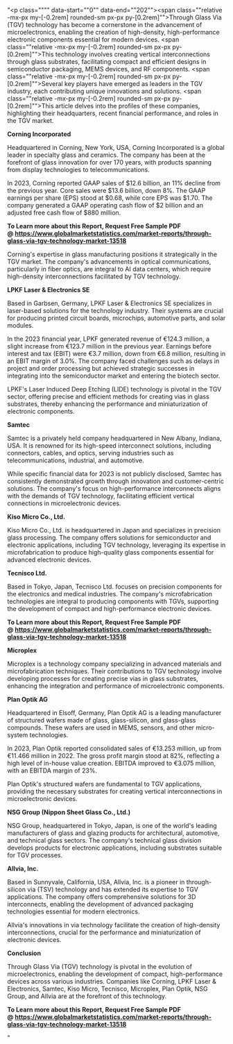 "<p class="""" data-start=""0"" data-end=""202""><span class=""relative -mx-px my-[-0.2rem] rounded-sm px-px py-[0.2rem]"">Through Glass Via (TGV) technology has become a cornerstone in the advancement of microelectronics, enabling the creation of high-density, high-performance electronic components essential for modern devices.</span> <span class=""relative -mx-px my-[-0.2rem] rounded-sm px-px py-[0.2rem]"">This technology involves creating vertical interconnections through glass substrates, facilitating compact and efficient designs in semiconductor packaging, MEMS devices, and RF components.</span> <span class=""relative -mx-px my-[-0.2rem] rounded-sm px-px py-[0.2rem]"">Several key players have emerged as leaders in the TGV industry, each contributing unique innovations and solutions.</span> <span class=""relative -mx-px my-[-0.2rem] rounded-sm px-px py-[0.2rem]"">This article delves into the profiles of these companies, highlighting their headquarters, recent financial performance, and roles in the TGV market.</span></p>
<p class="""" data-start=""204"" data-end=""228""><strong data-start=""204"" data-end=""228"">Corning Incorporated</strong></p>
<p class="""" data-start=""230"" data-end=""349""><span class=""relative -mx-px my-[-0.2rem] rounded-sm px-px py-[0.2rem]"">Headquartered in Corning, New York, USA, Corning Incorporated is a global leader in specialty glass and ceramics.</span> <span class=""relative -mx-px my-[-0.2rem] rounded-sm px-px py-[0.2rem]"">The company has been at the forefront of glass innovation for over 170 years, with products spanning from display technologies to telecommunications.</span></p>
<p class="""" data-start=""351"" data-end=""592""><span class=""relative -mx-px my-[-0.2rem] rounded-sm px-px py-[0.2rem]"">In 2023, Corning reported GAAP sales of $12.6 billion, an 11% decline from the previous year.</span> <span class=""relative -mx-px my-[-0.2rem] rounded-sm px-px py-[0.2rem]"">Core sales were $13.6 billion, down 8%.</span> <span class=""relative -mx-px my-[-0.2rem] rounded-sm px-px py-[0.2rem]"">The GAAP earnings per share (EPS) stood at $0.68, while core EPS was $1.70.</span> <span class=""relative -mx-px my-[-0.2rem] rounded-sm px-px py-[0.2rem]"">The company generated a GAAP operating cash flow of $2 billion and an adjusted free cash flow of $880 million.</span>&nbsp;</p>
<p class="""" data-start=""351"" data-end=""592""><strong>To Learn more about this Report, Request Free Sample PDF @&nbsp;<a href=""https://www.globalmarketstatistics.com/market-reports/through-glass-via-tgv-technology-market-13518"">https://www.globalmarketstatistics.com/market-reports/through-glass-via-tgv-technology-market-13518</a></strong></p>
<p class="""" data-start=""594"" data-end=""759""><span class=""relative -mx-px my-[-0.2rem] rounded-sm px-px py-[0.2rem]"">Corning's expertise in glass manufacturing positions it strategically in the TGV market.</span> <span class=""relative -mx-px my-[-0.2rem] rounded-sm px-px py-[0.2rem]"">The company's advancements in optical communications, particularly in fiber optics, are integral to AI data centers, which require high-density interconnections facilitated by TGV technology.</span></p>
<p class="""" data-start=""761"" data-end=""792""><strong data-start=""761"" data-end=""792"">LPKF Laser &amp; Electronics SE</strong></p>
<p class="""" data-start=""794"" data-end=""919""><span class=""relative -mx-px my-[-0.2rem] rounded-sm px-px py-[0.2rem]"">Based in Garbsen, Germany, LPKF Laser &amp; Electronics SE specializes in laser-based solutions for the technology industry.</span> <span class=""relative -mx-px my-[-0.2rem] rounded-sm px-px py-[0.2rem]"">Their systems are crucial for producing printed circuit boards, microchips, automotive parts, and solar modules.</span></p>
<p class="""" data-start=""921"" data-end=""1126""><span class=""relative -mx-px my-[-0.2rem] rounded-sm px-px py-[0.2rem]"">In the 2023 financial year, LPKF generated revenue of &euro;124.3 million, a slight increase from &euro;123.7 million in the previous year.</span> <span class=""relative -mx-px my-[-0.2rem] rounded-sm px-px py-[0.2rem]"">Earnings before interest and tax (EBIT) were &euro;3.7 million, down from &euro;6.8 million, resulting in an EBIT margin of 3.0%.</span> <span class=""relative -mx-px my-[-0.2rem] rounded-sm px-px py-[0.2rem]"">The company faced challenges such as delays in project and order processing but achieved strategic successes in integrating into the semiconductor market and entering the biotech sector.</span></p>
<p class="""" data-start=""1128"" data-end=""1213""><span class=""relative -mx-px my-[-0.2rem] rounded-sm px-px py-[0.2rem]"">LPKF's Laser Induced Deep Etching (LIDE) technology is pivotal in the TGV sector, offering precise and efficient methods for creating vias in glass substrates, thereby enhancing the performance and miniaturization of electronic components.</span></p>
<p class="""" data-start=""1215"" data-end=""1225""><strong data-start=""1215"" data-end=""1225"">Samtec</strong></p>
<p class="""" data-start=""1227"" data-end=""1352""><span class=""relative -mx-px my-[-0.2rem] rounded-sm px-px py-[0.2rem]"">Samtec is a privately held company headquartered in New Albany, Indiana, USA.</span> <span class=""relative -mx-px my-[-0.2rem] rounded-sm px-px py-[0.2rem]"">It is renowned for its high-speed interconnect solutions, including connectors, cables, and optics, serving industries such as telecommunications, industrial, and automotive.</span></p>
<p class="""" data-start=""1354"" data-end=""1479""><span class=""relative -mx-px my-[-0.2rem] rounded-sm px-px py-[0.2rem]"">While specific financial data for 2023 is not publicly disclosed, Samtec has consistently demonstrated growth through innovation and customer-centric solutions.</span> <span class=""relative -mx-px my-[-0.2rem] rounded-sm px-px py-[0.2rem]"">The company's focus on high-performance interconnects aligns with the demands of TGV technology, facilitating efficient vertical connections in microelectronic devices.</span></p>
<p class="""" data-start=""1481"" data-end=""1505""><strong data-start=""1481"" data-end=""1505"">Kiso Micro Co., Ltd.</strong></p>
<p class="""" data-start=""1507"" data-end=""1632""><span class=""relative -mx-px my-[-0.2rem] rounded-sm px-px py-[0.2rem]"">Kiso Micro Co., Ltd. is headquartered in Japan and specializes in precision glass processing.</span> <span class=""relative -mx-px my-[-0.2rem] rounded-sm px-px py-[0.2rem]"">The company offers solutions for semiconductor and electronic applications, including TGV technology, leveraging its expertise in microfabrication to produce high-quality glass components essential for advanced electronic devices.</span></p>
<p class="""" data-start=""1634"" data-end=""1651""><strong data-start=""1634"" data-end=""1651"">Tecnisco Ltd.</strong></p>
<p class="""" data-start=""1653"" data-end=""1778""><span class=""relative -mx-px my-[-0.2rem] rounded-sm px-px py-[0.2rem]"">Based in Tokyo, Japan, Tecnisco Ltd. focuses on precision components for the electronics and medical industries.</span> <span class=""relative -mx-px my-[-0.2rem] rounded-sm px-px py-[0.2rem]"">The company's microfabrication technologies are integral to producing components with TGVs, supporting the development of compact and high-performance electronic devices.</span></p>
<p class="""" data-start=""1653"" data-end=""1778""><span class=""relative -mx-px my-[-0.2rem] rounded-sm px-px py-[0.2rem]""><strong>To Learn more about this Report, Request Free Sample PDF @&nbsp;<a href=""https://www.globalmarketstatistics.com/market-reports/through-glass-via-tgv-technology-market-13518"">https://www.globalmarketstatistics.com/market-reports/through-glass-via-tgv-technology-market-13518</a></strong></span></p>
<p class="""" data-start=""1780"" data-end=""1793""><strong data-start=""1780"" data-end=""1793"">Microplex</strong></p>
<p class="""" data-start=""1795"" data-end=""1920""><span class=""relative -mx-px my-[-0.2rem] rounded-sm px-px py-[0.2rem]"">Microplex is a technology company specializing in advanced materials and microfabrication techniques.</span> <span class=""relative -mx-px my-[-0.2rem] rounded-sm px-px py-[0.2rem]"">Their contributions to TGV technology involve developing processes for creating precise vias in glass substrates, enhancing the integration and performance of microelectronic components.</span></p>
<p class="""" data-start=""1922"" data-end=""1939""><strong data-start=""1922"" data-end=""1939"">Plan Optik AG</strong></p>
<p class="""" data-start=""1941"" data-end=""2066""><span class=""relative -mx-px my-[-0.2rem] rounded-sm px-px py-[0.2rem]"">Headquartered in Elsoff, Germany, Plan Optik AG is a leading manufacturer of structured wafers made of glass, glass-silicon, and glass-glass compounds.</span> <span class=""relative -mx-px my-[-0.2rem] rounded-sm px-px py-[0.2rem]"">These wafers are used in MEMS, sensors, and other micro-system technologies.</span></p>
<p class="""" data-start=""2068"" data-end=""2273""><span class=""relative -mx-px my-[-0.2rem] rounded-sm px-px py-[0.2rem]"">In 2023, Plan Optik reported consolidated sales of &euro;13.253 million, up from &euro;11.466 million in 2022.</span> <span class=""relative -mx-px my-[-0.2rem] rounded-sm px-px py-[0.2rem]"">The gross profit margin stood at 82%, reflecting a high level of in-house value creation.</span> <span class=""relative -mx-px my-[-0.2rem] rounded-sm px-px py-[0.2rem]"">EBITDA improved to &euro;3.075 million, with an EBITDA margin of 23%.</span></p>
<p class="""" data-start=""2275"" data-end=""2360""><span class=""relative -mx-px my-[-0.2rem] rounded-sm px-px py-[0.2rem]"">Plan Optik's structured wafers are fundamental to TGV applications, providing the necessary substrates for creating vertical interconnections in microelectronic devices.</span></p>
<p class="""" data-start=""2362"" data-end=""2406""><strong data-start=""2362"" data-end=""2406"">NSG Group (Nippon Sheet Glass Co., Ltd.)</strong></p>
<p class="""" data-start=""2408"" data-end=""2533""><span class=""relative -mx-px my-[-0.2rem] rounded-sm px-px py-[0.2rem]"">NSG Group, headquartered in Tokyo, Japan, is one of the world's leading manufacturers of glass and glazing products for architectural, automotive, and technical glass sectors.</span> <span class=""relative -mx-px my-[-0.2rem] rounded-sm px-px py-[0.2rem]"">The company's technical glass division develops products for electronic applications, including substrates suitable for TGV processes.</span></p>
<p class="""" data-start=""2535"" data-end=""2551""><strong data-start=""2535"" data-end=""2551"">Allvia, Inc.</strong></p>
<p class="""" data-start=""2553"" data-end=""2678""><span class=""relative -mx-px my-[-0.2rem] rounded-sm px-px py-[0.2rem]"">Based in Sunnyvale, California, USA, Allvia, Inc. is a pioneer in through-silicon via (TSV) technology and has extended its expertise to TGV applications.</span> <span class=""relative -mx-px my-[-0.2rem] rounded-sm px-px py-[0.2rem]"">The company offers comprehensive solutions for 3D interconnects, enabling the development of advanced packaging technologies essential for modern electronics.</span></p>
<p class="""" data-start=""2680"" data-end=""2765""><span class=""relative -mx-px my-[-0.2rem] rounded-sm px-px py-[0.2rem]"">Allvia's innovations in via technology facilitate the creation of high-density interconnections, crucial for the performance and miniaturization of electronic devices.</span></p>
<p class="""" data-start=""2767"" data-end=""2781""><strong data-start=""2767"" data-end=""2781"">Conclusion</strong></p>
<p class="""" data-start=""2783"" data-end=""3121"">Through Glass Via (TGV) technology is pivotal in the evolution of microelectronics, enabling the development of compact, high-performance devices across various industries. Companies like Corning, LPKF Laser &amp; Electronics, Samtec, Kiso Micro, Tecnisco, Microplex, Plan Optik, NSG Group, and Allvia are at the forefront of this technology.</p>
<p class="""" data-start=""2783"" data-end=""3121""><strong>To Learn more about this Report, Request Free Sample PDF @&nbsp;<a href=""https://www.globalmarketstatistics.com/market-reports/through-glass-via-tgv-technology-market-13518"">https://www.globalmarketstatistics.com/market-reports/through-glass-via-tgv-technology-market-13518</a></strong></p>"
